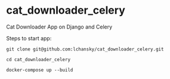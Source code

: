 # cat_downloader_celery
Cat Downloader App on Django and Celery

Steps to start app:
```
git clone git@github.com:lchansky/cat_downloader_celery.git
```
```
cd cat_downloader_celery
```
```
docker-compose up --build
```
